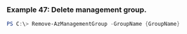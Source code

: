 
### Example 47: Delete management group.
```powershell
PS C:\> Remove-AzManagementGroup -GroupName {GroupName}


